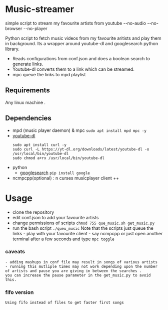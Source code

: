 # Music-streamer
simple script to stream my favourite artists from youtube --no-audio --no-browser --no-player

Python script to fetch music videos from my favourite aritists and play them in background.
Its a wrapper around youtube-dl and googlesearch python library. 

  - Reads configurations from conf.json and does a boolean search to generate links. 
  - Youtube-dl converts them to a link which can be streamed.
  - mpc queue the links to mpd playlist 

## Requirements 
Any linux machine . 

## Dependencies 

  - mpd (music player daemon)  & mpc 
    ```sudo apt install mpd mpc -y```
  - [youtube-dl](https://github.com/ytdl-org/youtube-dl)
    ```
    sudo apt install curl -y
    sudo curl -L https://yt-dl.org/downloads/latest/youtube-dl -o /usr/local/bin/youtube-dl
    sudo chmod a+rx /usr/local/bin/youtube-dl
    ``` 
  - python
    - [googlesearch](https://python-googlesearch.readthedocs.io/en/latest/)
    ```pip install google```
  - ncmpcpp(optional) : n curses musicplayer client ++
    
# Usage 
  - clone the repository 
  - edit conf.json to add your favourite artists
  - change permissions of scripts ```chmod 755 que_music.sh get_music.py```
  - run the bash script ```./queu_music```
 Note that the scripts just queue the links - play with your favourite client - say ncmpcpp or just open another terminal after a few seconds and type ```mpc toggle```
 
 ### caveats
    - adding mashups in conf file may result in songs of various artists
    - running this mutliple times may not work depending upon the number of artists and pause you are giving in between the searches . 
    you can increase the pause parameter in the get_music.py to avoid this. 

### fifo version

    Using fifo instead of files to get faster first songs
